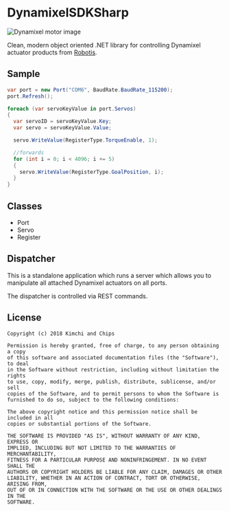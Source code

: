 # DynamixelSDKSharp
![Dynamixel motor image](https://github.com/elliotwoods/DynamixelSDKSharp/blob/master/dynamixel_x_04.png?raw=true)

Clean, modern object oriented .NET library for controlling Dynamixel actuator products from [Robotis](http://www.robotis.com/).

## Sample
```C#
var port = new Port("COM6", BaudRate.BaudRate_115200);
port.Refresh();

foreach (var servoKeyValue in port.Servos)
{
  var servoID = servoKeyValue.Key;
  var servo = servoKeyValue.Value;

  servo.WriteValue(RegisterType.TorqueEnable, 1);

  //forwards
  for (int i = 0; i < 4096; i += 5)
  {
    servo.WriteValue(RegisterType.GoalPosition, i);
  }
}
```

## Classes

* Port
* Servo
* Register

## Dispatcher

This is a standalone application which runs a server which allows you to manipulate all attached Dynamixel actuators on all ports.

The dispatcher is controlled via REST commands.

## License

```
Copyright (c) 2018 Kimchi and Chips

Permission is hereby granted, free of charge, to any person obtaining a copy
of this software and associated documentation files (the "Software"), to deal
in the Software without restriction, including without limitation the rights
to use, copy, modify, merge, publish, distribute, sublicense, and/or sell
copies of the Software, and to permit persons to whom the Software is
furnished to do so, subject to the following conditions:

The above copyright notice and this permission notice shall be included in all
copies or substantial portions of the Software.

THE SOFTWARE IS PROVIDED "AS IS", WITHOUT WARRANTY OF ANY KIND, EXPRESS OR
IMPLIED, INCLUDING BUT NOT LIMITED TO THE WARRANTIES OF MERCHANTABILITY,
FITNESS FOR A PARTICULAR PURPOSE AND NONINFRINGEMENT. IN NO EVENT SHALL THE
AUTHORS OR COPYRIGHT HOLDERS BE LIABLE FOR ANY CLAIM, DAMAGES OR OTHER
LIABILITY, WHETHER IN AN ACTION OF CONTRACT, TORT OR OTHERWISE, ARISING FROM,
OUT OF OR IN CONNECTION WITH THE SOFTWARE OR THE USE OR OTHER DEALINGS IN THE
SOFTWARE.
```
